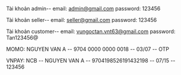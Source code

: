 Tài khoản admin--
email: admin@gmail.com
password: 123456

Tài khoản seller--
email: seller@gmail.com
password: 123456

Tài khoản customer--
email: vungoctan.vnt63@gmail.com
password: Tan123456@

MOMO:
NGUYEN VAN A -- 9704 0000 0000 0018 -- 03/07 -- OTP

VNPAY:
NCB -- NGUYEN VAN A -- 9704198526191432198 -- 07/15 -- 123456



